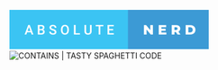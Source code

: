 ![ABSOLUTE | NERD](./img/absolute_nerd.svg)
![CONTAINS | TASTY SPAGHETTI CODE](https://forthebadge.com/images/badges/contains-tasty-spaghetti-code.svg)
